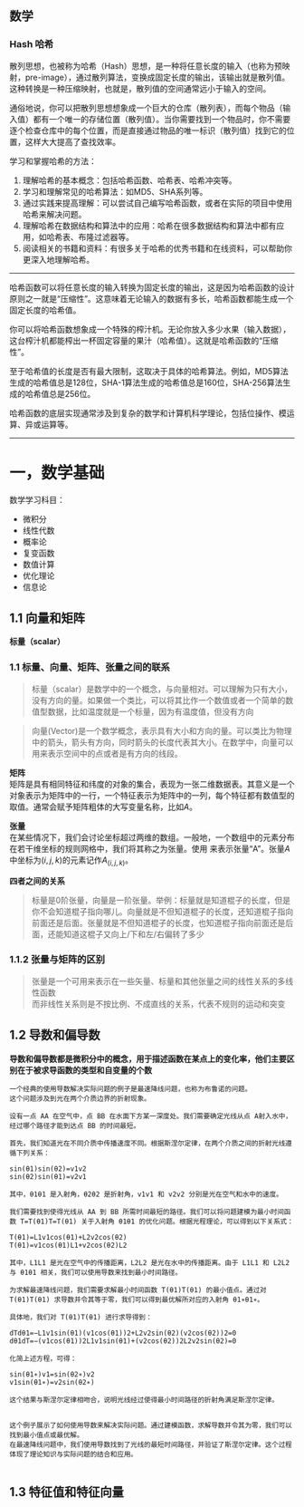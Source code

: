 ## 数学



###  Hash  哈希

散列思想，也被称为哈希（Hash）思想，是一种将任意长度的输入（也称为预映射，pre-image），通过散列算法，变换成固定长度的输出，该输出就是散列值。这种转换是一种压缩映射，也就是，散列值的空间通常远小于输入的空间。

通俗地说，你可以把散列思想想象成一个巨大的仓库（散列表），而每个物品（输入值）都有一个唯一的存储位置（散列值）。当你需要找到一个物品时，你不需要逐个检查仓库中的每个位置，而是直接通过物品的唯一标识（散列值）找到它的位置，这样大大提高了查找效率。

学习和掌握哈希的方法：

1. 理解哈希的基本概念：包括哈希函数、哈希表、哈希冲突等。
2. 学习和理解常见的哈希算法：如MD5、SHA系列等。
3. 通过实践来提高理解：可以尝试自己编写哈希函数，或者在实际的项目中使用哈希来解决问题。
4. 理解哈希在数据结构和算法中的应用：哈希在很多数据结构和算法中都有应用，如哈希表、布隆过滤器等。
5. 阅读相关的书籍和资料：有很多关于哈希的优秀书籍和在线资料，可以帮助你更深入地理解哈希。


----------
哈希函数可以将任意长度的输入转换为固定长度的输出，这是因为哈希函数的设计原则之一就是“压缩性”。这意味着无论输入的数据有多长，哈希函数都能生成一个固定长度的哈希值。

你可以将哈希函数想象成一个特殊的榨汁机。无论你放入多少水果（输入数据），这台榨汁机都能榨出一杯固定容量的果汁（哈希值）。这就是哈希函数的“压缩性”。

至于哈希值的长度是否有最大限制，这取决于具体的哈希算法。例如，MD5算法生成的哈希值总是128位，SHA-1算法生成的哈希值总是160位，SHA-256算法生成的哈希值总是256位。

哈希函数的底层实现通常涉及到复杂的数学和计算机科学理论，包括位操作、模运算、异或运算等。

-------------------------------

# 一，数学基础

数学学习科目：
* 微积分
* 线性代数
* 概率论
* 复变函数
* 数值计算
* 优化理论
* 信息论
## 1.1 向量和矩阵
**标量（scalar）** 
<!-- 在Markdown语法中，使用双星号（**）用于表示文本的加粗效果-->


### 1.1 标量、向量、矩阵、张量之间的联系
>标量（scalar）是数学中的一个概念，与向量相对。可以理解为只有大小，没有方向的量。如果做一个类比，可以将其比作一个数值或者一个简单的数值型数据，比如温度就是一个标量，因为有温度值，但没有方向  

>向量(Vector)是一个数学概念，表示具有大小和方向的量。可以类比为物理中的箭头，箭头有方向，同时箭头的长度代表其大小。在数学中，向量可以用来表示空间中的点或者是有方向的线段。   

**矩阵**   
​矩阵是具有相同特征和纬度的对象的集合，表现为一张二维数据表。其意义是一个对象表示为矩阵中的一行，一个特征表示为矩阵中的一列，每个特征都有数值型的取值。通常会赋予矩阵粗体的大写变量名称，比如$A$。


**张量**   
在某些情况下，我们会讨论坐标超过两维的数组。一般地，一个数组中的元素分布在若干维坐标的规则网格中，我们将其称之为张量。使用 来表示张量“A”。张量$A$中坐标为$(i,j,k)$的元素记作$A_{(i,j,k)}$。
 
**四者之间的关系**
>标量是0阶张量，向量是一阶张量。举例：
​标量就是知道棍子的长度，但是你不会知道棍子指向哪儿。
​向量就是不但知道棍子的长度，还知道棍子指向前面还是后面。
​张量就是不但知道棍子的长度，也知道棍子指向前面还是后面，还能知道这棍子又向上/下和左/右偏转了多少




### 1.1.2 张量与矩阵的区别

>张量是一个可用来表示在一些矢量、标量和其他张量之间的线性关系的多线性函数  
而非线性关系则是不按比例、不成直线的关系，代表不规则的运动和突变
## 1.2 导数和偏导数
**导数和偏导数都是微积分中的概念，用于描述函数在某点上的变化率，他们主要区别在于被求导函数的类型和自变量的个数**
```
一个经典的使用导数解决实际问题的例子是最速降线问题，也称为布鲁诺的问题。  
这个问题涉及到光在两个介质边界的折射现象。

设有一点 AA 在空气中，点 BB 在水面下方某一深度处。我们需要确定光线从点 A射入水中，经过哪个路径才能到达点 BB 的时间最短。

首先，我们知道光在不同介质中传播速度不同。根据斯涅尔定律，在两个介质之间的折射光线遵循下列关系：

sin⁡(θ1)sin⁡(θ2)=v1v2
sin(θ2​)sin(θ1​)​=v2​v1​​

其中，θ1θ1​ 是入射角，θ2θ2​ 是折射角，v1v1​ 和 v2v2​ 分别是光在空气和水中的速度。

我们需要找到使得光线从 AA 到 BB 所需时间最短的路径。我们可以将问题建模为最小时间函数 T=T(θ1)T=T(θ1​) 关于入射角 θ1θ1​ 的优化问题。根据光程理论，可以得到以下关系式：

T(θ1)=L1v1cos⁡(θ1)+L2v2cos⁡(θ2)
T(θ1​)=v1​cos(θ1​)L1​​+v2​cos(θ2​)L2​​

其中，L1L1​ 是光在空气中的传播距离，L2L2​ 是光在水中的传播距离。由于 L1L1​ 和 L2L2​ 与 θ1θ1​ 相关，我们可以使用导数来找到最小时间路径。

为求解最速降线问题，我们需要求解最小时间函数 T(θ1)T(θ1​) 的最小值点。通过对 T(θ1)T(θ1​) 求导数并令其等于零，我们可以得到最优解所对应的入射角 θ1∗θ1∗​。

具体地，我们对 T(θ1)T(θ1​) 进行求导得到：

dTdθ1=−L1v1sin⁡(θ1)(v1cos⁡(θ1))2+L2v2sin⁡(θ2)(v2cos⁡(θ2))2=0
dθ1​dT​=−(v1​cos(θ1​))2L1​v1​sin(θ1​)​+(v2​cos(θ2​))2L2​v2​sin(θ2​)​=0

化简上述方程，可得：

sin⁡(θ1∗)v1=sin⁡(θ2∗)v2      
v1​sin(θ1∗​)​=v2​sin(θ2∗​)​    

这个结果与斯涅尔定律相吻合，说明光线经过使得最小时间路径的折射角满足斯涅尔定律。   


这个例子展示了如何使用导数来解决实际问题。通过建模函数，求解导数并令其为零，我们可以找到最小值点或最优解。      
在最速降线问题中，我们使用导数找到了光线的最短时间路径，并验证了斯涅尔定律。这个过程体现了理论知识与实际问题的结合和应用。


```


## 1.3 特征值和特征向量